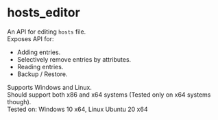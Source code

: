 # hosts_editor

An API for editing `hosts` file.\
Exposes API for:
- Adding entries.
- Selectively remove entries by attributes.
- Reading entries.
- Backup / Restore.

Supports Windows and Linux.\
Should support both x86 and x64 systems (Tested only on x64 systems though).\
Tested on: Windows 10 x64, Linux Ubuntu 20 x64
